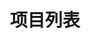 ---
layout: Project
icon: zhuye
title: 项目列表
projectData:
    web: 
        -   img: https://image.zswei.xyz/img/202211210009215.png
            link: http://www.zswei.xyz/
            codeLink: https://github.com/001monster/monster.git
            title: 老怪兽 Blog
            soureceCode: true
            desc: 基于 vuepress V2 静态网站生成实现的个人博客
            lable: 
                -   lb: 喜爱
                    bg: '#e9669e'
                -   lb: 开源
                    bg: '#39ca30'
                -   lb: JavaScript
                    bg: '#dfd545'
---